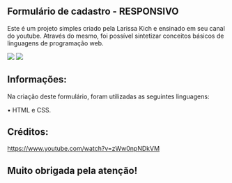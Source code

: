## Formulário de cadastro - RESPONSIVO
Este é um projeto simples criado pela Larissa Kich e ensinado em seu canal do youtube. Através do mesmo, foi possível sintetizar conceitos básicos de linguagens de programação web. &nbsp;

<img src="https://user-images.githubusercontent.com/146298988/278168920-80eb3db8-18ab-46f5-b889-000a307cd9e8.png">
<img src="https://user-images.githubusercontent.com/146298988/278168916-4c2d9187-3bb5-45d3-a749-989411b9cfd1.png"> 

## Informações:
Na criação deste formulário, foram utilizadas as seguintes linguagens:

• HTML e CSS.
<br>

## Créditos:
https://www.youtube.com/watch?v=zWw0npNDkVM 

## Muito obrigada pela atenção!
